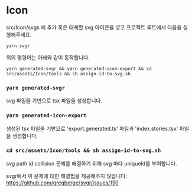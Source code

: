 # Icon

src/Icon/svgs 에 추가 혹은 대체할 svg 아이콘을 넣고 프로젝트 루트에서 다음을 실행해주세요.

```
yarn svgr
```
위의 명령어는 아래와 같이 동작합니다.
```
yarn generated-svgr && yarn generated-icon-export && cd src/assets/Icon/tools && sh assign-id-to-svg.sh
```

### ```yarn generated-svgr``` 

svg 파일을 기반으로 tsx 파일을 생성합니다.

### ```yarn generated-icon-export```
생성된 tsx 파일을 기반으로 'export.generated.ts' 파일과 'index.stories.tsx' 파일을 생성합니다.

### ```cd src/assets/Icon/tools && sh assign-id-to-svg.sh```
svg path id collision 문제를 해결하기 위해 svg 마다 uniqueId를 부여합니다.
 
svgr에서 이 문제에 대한 해결법을 제공해주지 않습니다: https://github.com/gregberge/svgr/issues/150
